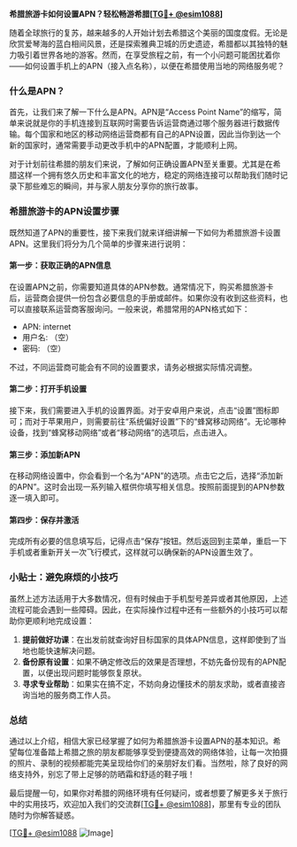 **希腊旅游卡如何设置APN？轻松畅游希腊[[TG💪+ @esim1088](https://t.me/s/esim1088)]**

随着全球旅行的复苏，越来越多的人开始计划去希腊这个美丽的国度度假。无论是欣赏爱琴海的蓝白相间风景，还是探索雅典卫城的历史遗迹，希腊都以其独特的魅力吸引着世界各地的游客。然而，在享受旅程之前，有一个小问题可能困扰着你——如何设置手机上的APN（接入点名称），以便在希腊使用当地的网络服务呢？

### 什么是APN？

首先，让我们来了解一下什么是APN。APN是“Access Point Name”的缩写，简单来说就是你的手机连接到互联网时需要告诉运营商通过哪个服务器进行数据传输。每个国家和地区的移动网络运营商都有自己的APN设置，因此当你到达一个新的国家时，通常需要手动更改手机中的APN配置，才能顺利上网。

对于计划前往希腊的朋友们来说，了解如何正确设置APN至关重要。尤其是在希腊这样一个拥有悠久历史和丰富文化的地方，稳定的网络连接可以帮助我们随时记录下那些难忘的瞬间，并与家人朋友分享你的旅行故事。

### 希腊旅游卡的APN设置步骤

既然知道了APN的重要性，接下来我们就来详细讲解一下如何为希腊旅游卡设置APN。这里我们将分为几个简单的步骤来进行说明：

#### 第一步：获取正确的APN信息

在设置APN之前，你需要知道具体的APN参数。通常情况下，购买希腊旅游卡后，运营商会提供一份包含必要信息的手册或邮件。如果你没有收到这些资料，也可以直接联系运营商客服询问。一般来说，希腊常用的APN格式如下：

- APN: internet
- 用户名: （空）
- 密码: （空）

不过，不同运营商可能会有不同的设置要求，请务必根据实际情况调整。

#### 第二步：打开手机设置

接下来，我们需要进入手机的设置界面。对于安卓用户来说，点击“设置”图标即可；而对于苹果用户，则需要前往“系统偏好设置”下的“蜂窝移动网络”。无论哪种设备，找到“蜂窝移动网络”或者“移动网络”的选项后，点击进入。

#### 第三步：添加新APN

在移动网络设置中，你会看到一个名为“APN”的选项。点击它之后，选择“添加新的APN”。这时会出现一系列输入框供你填写相关信息。按照前面提到的APN参数逐一填入即可。

#### 第四步：保存并激活

完成所有必要的信息填写后，记得点击“保存”按钮。然后返回到主菜单，重启一下手机或者重新开关一次飞行模式，这样就可以确保新的APN设置生效了。

### 小贴士：避免麻烦的小技巧

虽然上述方法适用于大多数情况，但有时候由于手机型号差异或者其他原因，上述流程可能会遇到一些障碍。因此，在实际操作过程中还有一些额外的小技巧可以帮助你更顺利地完成设置：

1. **提前做好功课**：在出发前就查询好目标国家的具体APN信息，这样即使到了当地也能快速解决问题。
2. **备份原有设置**：如果不确定修改后的效果是否理想，不妨先备份现有的APN配置，以便出现问题时能够恢复原状。
3. **寻求专业帮助**：如果实在搞不定，不妨向身边懂技术的朋友求助，或者直接咨询当地的服务商工作人员。

### 总结

通过以上介绍，相信大家已经掌握了如何为希腊旅游卡设置APN的基本知识。希望每位准备踏上希腊之旅的朋友都能够享受到便捷高效的网络体验，让每一次拍摄的照片、录制的视频都能完美呈现给你们的亲朋好友们看。当然啦，除了良好的网络支持外，别忘了带上足够的防晒霜和舒适的鞋子哦！

最后提醒一句，如果你对希腊的网络环境有任何疑问，或者想要了解更多关于旅行中的实用技巧，欢迎加入我们的交流群[[TG💪+ @esim1088](https://t.me/s/esim1088)]，那里有专业的团队随时为你解答疑惑。

[[TG💪+ @esim1088](https://t.me/s/esim1088) ![Image](https://i.postimg.cc/4NQfJmqS/Snipaste-2025-05-13-00-14-12.png)]